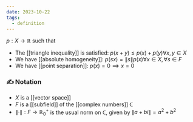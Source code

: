 ```yaml
---
date: 2023-10-22
tags:
  - definition
---
```

$p: X \rightarrow \mathbb{R}$ such that
- The [[triangle inequality]] is satisfied: $p(x+y) \leq p(x) + p(y) \forall x,y \in X$ 
- We have [[absolute homogeneity]]: $p(sx) = \| s \| p(x) \forall x \in X, \forall s \in F$
- We have [[point separation]]: $p(x)=0 \implies x=0$ 

### ✍️ Notation
- $X$ is a [[vector space]]
- $F$ is a [[subfield]] of the [[complex numbers]] $\mathbb{C}$ 
- $\| \cdot \| : F \rightarrow \mathbb{R}^+_0$ is the usual norm on $\mathbb{C}$, given by $\| a + bi \| = a^2 + b^2$ 